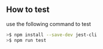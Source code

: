 ## How to test 
use the following command to test

```sh
>$ npm install --save-dev jest-cli
>$ npm run test
```